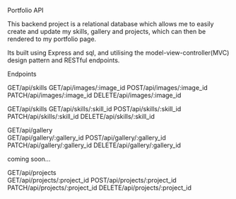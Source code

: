 Portfolio API

This backend project is a relational database which allows me to easily create and update my skills, gallery and projects, which can then be rendered to my portfolio page.

Its built using Express and sql, and utilising the model-view-controller(MVC) design pattern and RESTful endpoints.

Endpoints

GET/api/skills
GET/api/images/:image_id
POST/api/images/:image_id
PATCH/api/images/:image_id
DELETE/api/images/:image_id

GET/api/skills
GET/api/skills/:skill_id
POST/api/skills/:skill_id
PATCH/api/skills/:skill_id
DELETE/api/skills/:skill_id

GET/api/gallery  
GET/api/gallery/:gallery_id
POST/api/gallery/:gallery_id
PATCH/api/gallery/:gallery_id
DELETE/api/gallery/:gallery_id

coming soon...

GET/api/projects  
GET/api/projects/:project_id
POST/api/projects/:project_id
PATCH/api/projects/:project_id
DELETE/api/projects/:project_id
